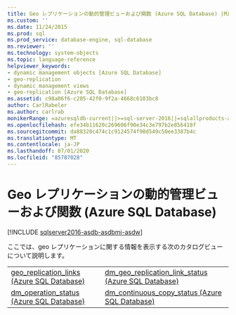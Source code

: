 ```yaml
---
title: Geo レプリケーションの動的管理ビューおよび関数 (Azure SQL Database) |Microsoft Docs
ms.custom: ''
ms.date: 11/24/2015
ms.prod: sql
ms.prod_service: database-engine, sql-database
ms.reviewer: ''
ms.technology: system-objects
ms.topic: language-reference
helpviewer_keywords:
- dynamic management objects [Azure SQL Database]
- geo-replication
- dynamic management views
- geo-replication [Azure SQL Database]
ms.assetid: c98a06f6-c205-42f0-9f2a-4668c6103bc8
author: CarlRabeler
ms.author: carlrab
monikerRange: =azuresqldb-current||>=sql-server-2016||=sqlallproducts-allversions||>=sql-server-linux-2017||=azuresqldb-mi-current
ms.openlocfilehash: efe34b11620c269606f90e34c3e797b2e856418f
ms.sourcegitcommit: da88320c474c1c9124574f90d549c50ee3387b4c
ms.translationtype: MT
ms.contentlocale: ja-JP
ms.lasthandoff: 07/01/2020
ms.locfileid: "85787028"
---
```

# <a name="geo-replication-dynamic-management-views-and-functions-azure-sql-database"></a>Geo レプリケーションの動的管理ビューおよび関数 (Azure SQL Database)
[!INCLUDE [sqlserver2016-asdb-asdbmi-asdw](../../includes/applies-to-version/sqlserver2016-asdb-asdbmi-asdw.md)]

  ここでは、geo レプリケーションに関する情報を表示する次のカタログビューについて説明します。  
  
|||  
|-|-|  
|[geo_replication_links &#40;Azure SQL Database&#41;](../../relational-databases/system-dynamic-management-views/sys-geo-replication-links-azure-sql-database.md)|[dm_geo_replication_link_status &#40;Azure SQL Database&#41;](../../relational-databases/system-dynamic-management-views/sys-dm-geo-replication-link-status-azure-sql-database.md)|  
|[dm_operation_status &#40;Azure SQL Database&#41;](../../relational-databases/system-dynamic-management-views/sys-dm-operation-status-azure-sql-database.md)|[dm_continuous_copy_status &#40;Azure SQL Database&#41;](../../relational-databases/system-dynamic-management-views/sys-dm-continuous-copy-status-azure-sql-database.md)|  
  
  
